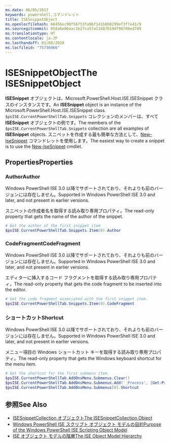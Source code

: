 ```yaml
---
ms.date: 06/05/2017
keywords: powershell,コマンドレット
title: ISESnippetObject
ms.openlocfilehash: 60456ec90f56753fa96f141b8b8299ef3f7e41c9
ms.sourcegitcommit: 058a6e86eac1b27ca57a11687019df98709ed709
ms.translationtype: HT
ms.contentlocale: ja-JP
ms.lasthandoff: 01/08/2020
ms.locfileid: "75736966"
---
```

# <a name="the-isesnippetobject"></a><span data-ttu-id="bbcdc-103">ISESnippetObject</span><span class="sxs-lookup"><span data-stu-id="bbcdc-103">The ISESnippetObject</span></span>

<span data-ttu-id="bbcdc-104">**ISESnippet** オブジェクトは、Microsoft.PowerShell.Host.ISE.ISESnippet クラスのインスタンスです。</span><span class="sxs-lookup"><span data-stu-id="bbcdc-104">An **ISESnippet** object is an instance of the Microsoft.PowerShell.Host.ISE.ISESnippet class.</span></span> <span data-ttu-id="bbcdc-105">`$psISE.CurrentPowerShellTab.Snippets` コレクションのメンバーは、すべて **ISESnippet** オブジェクトの例です。</span><span class="sxs-lookup"><span data-stu-id="bbcdc-105">The members of the `$psISE.CurrentPowerShellTab.Snippets` collection are all examples of **ISESnippet** objects.</span></span> <span data-ttu-id="bbcdc-106">スニペットを作成する最も簡単な方法として、[New-IseSnippet](/reference/5.1/ISE/New-IseSnippet.md) コマンドレットを使用します。</span><span class="sxs-lookup"><span data-stu-id="bbcdc-106">The easiest way to create a snippet is to use the [New-IseSnippet](/reference/5.1/ISE/New-IseSnippet.md) cmdlet.</span></span>

## <a name="properties"></a><span data-ttu-id="bbcdc-107">Properties</span><span class="sxs-lookup"><span data-stu-id="bbcdc-107">Properties</span></span>

### <a name="author"></a><span data-ttu-id="bbcdc-108">Author</span><span class="sxs-lookup"><span data-stu-id="bbcdc-108">Author</span></span>

<span data-ttu-id="bbcdc-109">Windows PowerShell ISE 3.0 以降でサポートされており、それよりも前のバージョンには存在しません。</span><span class="sxs-lookup"><span data-stu-id="bbcdc-109">Supported in Windows PowerShell ISE 3.0 and later, and not present in earlier versions.</span></span>

<span data-ttu-id="bbcdc-110">スニペットの作成者名を取得する読み取り専用プロパティ。</span><span class="sxs-lookup"><span data-stu-id="bbcdc-110">The read-only property that gets the name of the author of the snippet.</span></span>

```powershell
# Get the author of the first snippet item
$psISE.CurrentPowerShellTab.Snippets.Item(0).Author
```

### <a name="codefragment"></a><span data-ttu-id="bbcdc-111">CodeFragment</span><span class="sxs-lookup"><span data-stu-id="bbcdc-111">CodeFragment</span></span>

<span data-ttu-id="bbcdc-112">Windows PowerShell ISE 3.0 以降でサポートされており、それよりも前のバージョンには存在しません。</span><span class="sxs-lookup"><span data-stu-id="bbcdc-112">Supported in Windows PowerShell ISE 3.0 and later, and not present in earlier versions.</span></span>

<span data-ttu-id="bbcdc-113">エディターに挿入するコード フラグメントを取得する読み取り専用プロパティ。</span><span class="sxs-lookup"><span data-stu-id="bbcdc-113">The read-only property that gets the code fragment to be inserted into the editor.</span></span>

```powershell
# Get the code fragment associated with the first snippet item.
$psISE.CurrentPowerShellTab.Snippets.Item(0).CodeFragment
```

### <a name="shortcut"></a><span data-ttu-id="bbcdc-114">ショートカット</span><span class="sxs-lookup"><span data-stu-id="bbcdc-114">Shortcut</span></span>

<span data-ttu-id="bbcdc-115">Windows PowerShell ISE 3.0 以降でサポートされており、それよりも前のバージョンには存在しません。</span><span class="sxs-lookup"><span data-stu-id="bbcdc-115">Supported in Windows PowerShell ISE 3.0 and later, and not present in earlier versions.</span></span>

<span data-ttu-id="bbcdc-116">メニュー項目の Windows ショートカット キーを取得する読み取り専用プロパティ。</span><span class="sxs-lookup"><span data-stu-id="bbcdc-116">The read-only property that gets the Windows keyboard shortcut for the menu item.</span></span>

```powershell
# Get the shortcut for the first submenu item.
$psISE.CurrentPowerShellTab.AddOnsMenu.Submenus.Clear()
$psISE.CurrentPowerShellTab.AddOnsMenu.Submenus.Add('_Process', {Get-Process}, 'Alt+P')
$psISE.CurrentPowerShellTab.AddOnsMenu.Submenus[0].Shortcut
```

## <a name="see-also"></a><span data-ttu-id="bbcdc-117">参照</span><span class="sxs-lookup"><span data-stu-id="bbcdc-117">See Also</span></span>

- [<span data-ttu-id="bbcdc-118">ISESnippetCollection オブジェクト</span><span class="sxs-lookup"><span data-stu-id="bbcdc-118">The ISESnippetCollection Object</span></span>](The-ISESnippetCollection-Object.md)
- [<span data-ttu-id="bbcdc-119">Windows PowerShell ISE スクリプト オブジェクト モデルの目的</span><span class="sxs-lookup"><span data-stu-id="bbcdc-119">Purpose of the Windows PowerShell ISE Scripting Object Model</span></span>](purpose-of-the-windows-powershell-ise-scripting-object-model.md)
- [<span data-ttu-id="bbcdc-120">ISE オブジェクト モデルの階層</span><span class="sxs-lookup"><span data-stu-id="bbcdc-120">The ISE Object Model Hierarchy</span></span>](The-ISE-Object-Model-Hierarchy.md)
